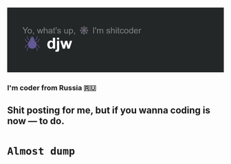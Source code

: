 ![](https://github.com/djwcode/djwcode/blob/main/header.png) 
### I'm coder from Russia 🇷🇺
<!--START_SECTION:waka-->

<!--END_SECTION:waka-->
## Shit posting for me, but if you wanna coding is now — to do.
# ``` Almost dump ```
